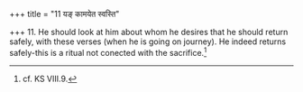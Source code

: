 +++
title = "11 यङ् कामयेत स्वस्ति"

+++
11. He should look at him about whom he desires that he should return safely, with these verses (when he is going on journey). He indeed returns safely-this is a ritual not conected with the sacrifice.[^1]  


[^1]: cf. KS VIII.9.
